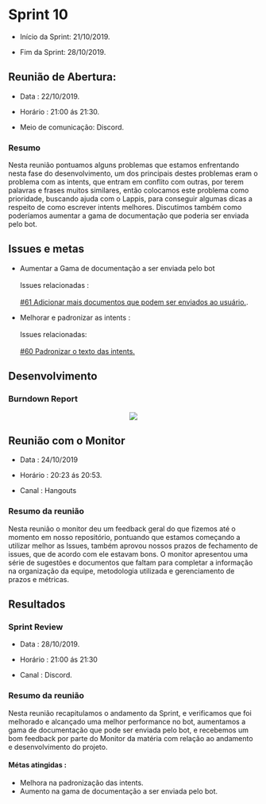 
# Sprint 10

-  Início da Sprint: 21/10/2019.

-  Fim da Sprint: 28/10/2019.

## Reunião de Abertura:

- Data : 22/10/2019.

- Horário : 21:00 ás 21:30.

- Meio de comunicação: Discord.

### Resumo

Nesta reunião pontuamos alguns problemas que estamos enfrentando nesta fase do desenvolvimento, um dos principais destes problemas eram o problema com as intents, que entram em conflito com outras, por terem palavras e frases muitos similares, então colocamos este problema como prioridade, buscando ajuda com o Lappis, para conseguir algumas dicas a respeito de como escrever intents melhores. Discutimos também como poderíamos aumentar a gama de documentação que poderia ser enviada pelo bot.


## Issues e metas

- Aumentar a Gama de documentação a ser enviada pelo bot <br><br>Issues relacionadas :  <br><br>[#61  Adicionar mais documentos que podem ser enviados ao usuário.](https://github.com/fga-eps-mds/2019.2-Chatbot-Nilo/issues/61).

- Melhorar e padronizar as intents :<br><br>Issues relacionadas: <br>
<br>[ #60 Padronizar o texto das intents.](https://github.com/fga-eps-mds/2019.2-Chatbot-Nilo/issues/60)
 

## Desenvolvimento


### Burndown Report

<p align="center" >
	<img src="../docs/métricas/Burndown_Report/burndown_sprint10.png">
	<br/>
	</p>


## Reunião com o Monitor

 

-   Data : 24/10/2019
    
-   Horário : 20:23 ás 20:53.
    
-   Canal : Hangouts
    

 

### Resumo da reunião

Nesta reunião o monitor deu um feedback geral do que fizemos até o momento em nosso repositório, pontuando que estamos começando a utilizar melhor as Issues, também aprovou nossos prazos de fechamento de issues, que de acordo com ele estavam bons. O monitor apresentou uma série de sugestões e documentos que faltam para completar a informação na organização da equipe, metodologia utilizada e gerenciamento de prazos e métricas.

## Resultados

### Sprint Review

-   Data : 28/10/2019.
    
-   Horário : 21:00 ás 21:30
    
-   Canal : Discord.

### Resumo da reunião

 

Nesta reunião recapitulamos o andamento da Sprint, e verificamos que foi melhorado e alcançado uma melhor performance no bot, aumentamos a gama de documentação que pode ser enviada pelo bot, e recebemos um bom feedback por parte do Monitor da matéria com relação ao andamento e desenvolvimento do projeto.


#### Métas atingidas :

- Melhora na padronização das intents.
- Aumento na gama de documentação a ser enviada pelo bot.



